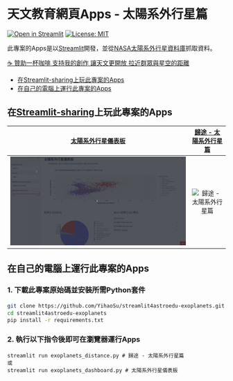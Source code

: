 # 天文教育網頁Apps - 太陽系外行星篇
[![Open in Streamlit](https://static.streamlit.io/badges/streamlit_badge_black_white.svg)](https://share.streamlit.io/yihaosu/streamlit4astroedu-exoplanets/main/exoplanets_distance.py)
[![License: MIT](https://img.shields.io/badge/License-MIT-blue.svg)](https://github.com/YihaoSu/streamlit4astroedu-exoplanets/blob/main/LICENSE)

此專案的Apps是以[Streamlit](https://streamlit.io/)開發，並從[NASA太陽系外行星資料庫](https://exoplanetarchive.ipac.caltech.edu/)抓取資料。

[:coffee: 贊助一杯咖啡 支持我的創作 讓天文更開放 拉近群眾與星空的距離](https://liker.land/astrobackhacker/civic)

- [在Streamlit-sharing上玩此專案的Apps](#在Streamlit-sharing上玩此專案的Apps) 
- [在自己的電腦上運行此專案的Apps](#在自己的電腦上運行此專案的Apps)

## 在[Streamlit-sharing](https://streamlit.io/sharing)上玩此專案的Apps

| [太陽系外行星儀表板](https://share.streamlit.io/yihaosu/streamlit4astroedu-exoplanets/main/exoplanets_dashboard.py) | [歸途 - 太陽系外行星篇](https://share.streamlit.io/yihaosu/streamlit4astroedu-exoplanets/main/exoplanets_distance.py) |
|--- | :---: |
|![太陽系外行星儀表板](./images/exoplanets_dashboard.gif) | ![歸途 - 太陽系外行星篇](./images/exoplanets_distance.gif)|


## 在自己的電腦上運行此專案的Apps
### 1. 下載此專案原始碼並安裝所需Python套件
```bash
git clone https://github.com/YihaoSu/streamlit4astroedu-exoplanets.git
cd streamlit4astroedu-exoplanets
pip install -r requirements.txt
```
### 2. 執行以下指令後即可在瀏覽器運行Apps
```shell
streamlit run exoplanets_distance.py # 歸途 - 太陽系外行星篇
或
streamlit run exoplanets_dashboard.py # 太陽系外行星儀表板
```
